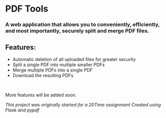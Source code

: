 # PDF Tools

### A web application that allows you to conveniently, efficiently, and most importantly, securely split and merge PDF files.
## Features:
- Automatic deletion of all uploaded files for greater security
- Split a single PDF into multiple smaller PDFs
- Merge multiple PDFs into a single PDF
- Download the resulting PDFs
<br>

More features will be added soon.

*This project was originally started for a 20Time assignment*
*Created using Flask and pypdf*
